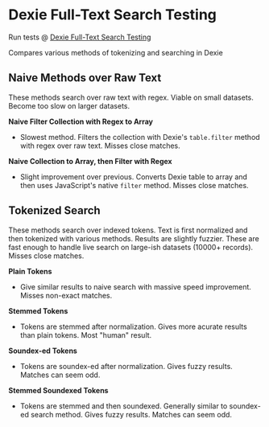 # Dexie Full-Text Search Testing

Run tests @ [Dexie Full-Text Search Testing](https://sad-wescoff-93b328.netlify.app/)

Compares various methods of tokenizing and searching in Dexie

## Naive Methods over Raw Text

These methods search over raw text with regex. Viable on small datasets. Become too slow on larger datasets. 

**Naive Filter Collection with Regex to Array**

  - Slowest method. Filters the collection with Dexie's `table.filter` method with regex over raw text. Misses close matches.

**Naive Collection to Array, then Filter with Regex**

  - Slight improvement over previous. Converts Dexie table to array and then uses JavaScript's native `filter` method. Misses close matches.

## Tokenized Search 

These methods search over indexed tokens. Text is first normalized and then tokenized with various methods. Results are slightly fuzzier. These are fast enough to handle live search on large-ish datasets (10000+ records).  Misses close matches.

**Plain Tokens**

  - Give similar results to naive search with massive speed improvement. Misses non-exact matches.

**Stemmed Tokens**

  - Tokens are stemmed after normalization. Gives more acurate results than plain tokens. Most "human" result.  

**Soundex-ed Tokens** 

  - Tokens are soundex-ed after normalization. Gives fuzzy results. Matches can seem odd. 

**Stemmed Soundexed Tokens**

  - Tokens are stemmed and then soundexed. Generally similar to soundex-ed search method. Gives fuzzy results. Matches can seem odd.

